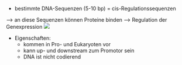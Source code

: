 - bestimmte DNA-Sequenzen (5-10 bp) 
= cis-Regulationssequenzen

--> an diese Sequenzen können Proteine binden --> Regulation der Genexpression 
![](Pasted%20image%2020240112115654.png)

- Eigenschaften:
	- kommen in Pro- und Eukaryoten vor 
	- kann up- und downstream zum Promotor sein 
	- DNA ist nicht codierend 
